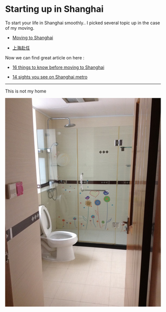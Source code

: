 # Starting up in Shanghai

To start your life in Shanghai smoothly..
I picked several topic up in the case of my moving.

- [Moving to Shanghai](http://www.expatarrivals.com/china/shanghai/moving-to-shanghai)

- [上海赴任](http://www.shanghai-funin.com/)

Now we can find great article on here :

- [16 things to know before moving to Shanghai](http://www.timeoutshanghai.com/features/Blog-Around_Town/29449/16-things-to-know-before-moving-to-Shanghai.html)

- [14 sights you see on Shanghai metro](http://www.timeoutshanghai.com/features/Blog-Around_Town/28687/14-sights-you-see-on-the-Shanghai-metro-.html)

-----
This is not my home

![You can image your home](IMG_0034.JPG)
